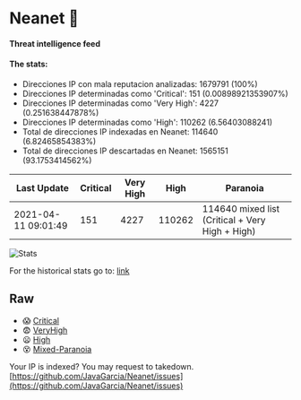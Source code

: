 # Neanet :hocho:
#### Threat intelligence feed
#### The stats:

- Direcciones IP con mala reputacion analizadas: 1679791 (100%)
- Direcciones IP determinadas como 'Critical':  151 (0.00898921353907%)
- Direcciones IP determinadas como 'Very High':  4227 (0.251638447878%)
- Direcciones IP determinadas como 'High':  110262 (6.56403088241)
- Total de direcciones IP indexadas en Neanet:  114640 (6.82465854383%)
- Total de direcciones IP descartadas en Neanet:  1565151 (93.1753414562%)

| Last Update | Critical | Very High | High | Paranoia |
| --- | --- | --- | --- | --- |
| 2021-04-11 09:01:49 | 151 | 4227 | 110262 | 114640 mixed list (Critical + Very High + High)|

![Stats](https://docs.google.com/spreadsheets/d/e/2PACX-1vSnaNMIXVabIpDJjufMlzH7poXnshF3mgd8Is1g9ytUEzVsP5my4Trn8f-xkoLLQ38xpL3HtmUexLo6/pubchart?oid=501124687&format=image)

For the historical stats go to: [link](/stats.csv)
## Raw
- :scream: [Critical](https://raw.githubusercontent.com/JavaGarcia/Neanet/master/blacklists/neanet_critical.txt)
- :fearful: [VeryHigh](https://raw.githubusercontent.com/JavaGarcia/Neanet/master/blacklists/neanet_veryHigh.txtt)
- :frowning: [High](https://raw.githubusercontent.com/JavaGarcia/Neanet/master/blacklists/neanet_high.txt)
- :dizzy_face: [Mixed-Paranoia](https://raw.githubusercontent.com/JavaGarcia/Neanet/master/blacklists/neanet_all.txt)


Your IP is indexed? You may request to takedown. [https://github.com/JavaGarcia/Neanet/issues](https://github.com/JavaGarcia/Neanet/issues)







































































































































































































































































































































































































































































































































































































































































































































































































































































































































































































































































































































































































































































































































































































































































































































































































































































































































































































































































































































































































































































































































































































































































































































































































































































































































































































































































































































































































































































































































































































































































































































































































































































































































































































































































































































































































































































































































































































































































































































































































































































































































































































































































































































































































































































































































































































































































































































































































































































































































































































































































































































































































































































































































































































































































































































































































































































































































